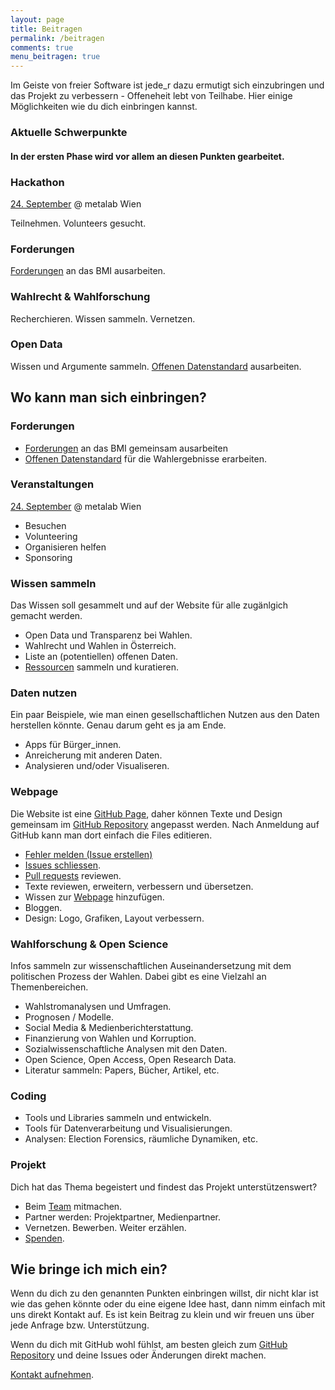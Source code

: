 ```yaml
---
layout: page
title: Beitragen
permalink: /beitragen
comments: true
menu_beitragen: true
---
```


<p class="text-center">Im Geiste von freier Software ist jede_r dazu ermutigt sich einzubringen und das Projekt zu verbessern - Offeneheit lebt von Teilhabe. Hier einige Möglichkeiten wie du dich einbringen kannst.</p>

<div class="schwerpunkte col-xs-12">

<h3 class="text-center col-xs-12"><i class="fa fa-exclamation-circle" aria-hidden="true"></i> Aktuelle Schwerpunkte</h3>
<h4 class="text-center">In der ersten Phase wird vor allem an diesen Punkten gearbeitet.</h4>
<div class="col-xs-12 col-md-3 text-center">
<h3><i class="fa fa-calendar" aria-hidden="true"></i> Hackathon</h3>
<p><a href="/hackathon-metalab" title="Hackathon Metalab">24. September</a> @ metalab Wien</p>
Teilnehmen. Volunteers gesucht.
</div>
<div class="col-xs-12 col-md-3 text-center">
<h3><i class="fa fa-pencil" aria-hidden="true"></i> Forderungen</h3>
<a href="/forderungen-v1" alt="Forderungen">Forderungen</a> an das BMI ausarbeiten.
</div>
<div class="col-xs-12 col-md-3 text-center">
<h3><i class="fa fa-university" aria-hidden="true"></i> Wahlrecht & Wahlforschung</h3>
Recherchieren. Wissen sammeln. Vernetzen.
</div>
<div class="col-xs-12 col-md-3 text-center">
<h3><i class="fa fa-database" aria-hidden="true"></i> Open Data</h3>
Wissen und Argumente sammeln. <a href="/forderungen" alt="Datenstandard">Offenen Datenstandard</a> ausarbeiten.
</div>

</div>

<div class="wo-einbringen">
<h2 class="col-xs-12">Wo kann man sich einbringen?</h2>

<div class="col-xs-12 col-md-6">
<h3 class="text-center"><i class="fa fa-pencil" aria-hidden="true"></i> Forderungen</h3>
<ul>
<li><a href="/forderungen-v1" alt="Forderungen">Forderungen</a> an das BMI gemeinsam ausarbeiten</li>
<li><a href="/forderungen-v1" alt="Datenstandard">Offenen Datenstandard</a> für die Wahlergebnisse erarbeiten.</li>
</ul>
</div>

<div class="col-xs-12 col-md-6">
<h3 class="text-center"><i class="fa fa-calendar" aria-hidden="true"></i> Veranstaltungen</h3>
<a href="/hackathon-metalab" title="Hackathon Metalab">24. September</a> @ metalab Wien
<ul>
<li>Besuchen</li>
<li>Volunteering</li>
<li>Organisieren helfen</li>
<li>Sponsoring</li>
</ul>
</div>

<div class="col-xs-12 col-md-6">
<h3 class="text-center"><i class="fa fa-eye" aria-hidden="true"></i> Wissen sammeln</h3>
Das Wissen soll gesammelt und auf der Website für alle zugänlgich gemacht werden.
<ul>
<li>Open Data und Transparenz bei Wahlen.</li>
<li>Wahlrecht und Wahlen in Österreich.</li>
<li>Liste an (potentiellen) offenen Daten.</li>
<li><a href="/ressourcen" title="Ressourcen">Ressourcen</a> sammeln und kuratieren.</li>
</ul>
</div>

<div class="col-xs-12 col-md-6">
<h3 class="text-center"><i class="fa fa-bar-chart" aria-hidden="true"></i> Daten nutzen</h3>
Ein paar Beispiele, wie man einen gesellschaftlichen Nutzen aus den Daten herstellen könnte. Genau darum geht es ja am Ende.
<ul>
<li>Apps für Bürger_innen.</li>
<li>Anreicherung mit anderen Daten.</li>
<li>Analysieren und/oder Visualiseren.</li>
</ul>
</div>

<div class="col-xs-12 col-md-6">
<h3 class="text-center"><i class="fa fa-github" aria-hidden="true"></i> Webpage</h3>
Die Website ist eine <a href="https://pages.github.com/" alt="GitHub Pages">GitHub Page</a>, daher können Texte und Design gemeinsam im <a href="https://github.com/OKFNat/offenewahlen" alt="GitHub Repository Offene Wahlen">GitHub Repository</a> angepasst werden. Nach Anmeldung auf GitHub kann man dort einfach die Files editieren.
<ul>
<li><a href="https://github.com/OKFNat/offenewahlen/issues/new" alt="Fehler melden">Fehler melden (Issue erstellen)</a></li>
<li><a href="https://github.com/OKFNat/offenewahlen/issues" alt="Issues schliessen">Issues schliessen</a>.</li>
<li><i class="fa fa-code-fork" aria-hidden="true"></i> <a href="https://github.com/OKFNat/offenewahlen/pulls" alt="Pull Requests">Pull requests</a> reviewen.</li>
<li>Texte reviewen, erweitern, verbessern und übersetzen.</li>
<li>Wissen zur <a href="https://github.com/OKFNat/offenewahlen" alt="GitHub Repository Offene Wahlen">Webpage</a> hinzufügen.</li>
<li>Bloggen.</li>
<li>Design: Logo, Grafiken, Layout verbessern.</li>
</ul>
</div>

<div class="col-xs-12 col-md-6">
<h3 class="text-center"><i class="fa fa-pencil" aria-hidden="true"></i> Wahlforschung & Open Science</h3>
Infos sammeln zur wissenschaftlichen Auseinandersetzung mit dem politischen Prozess der Wahlen. Dabei gibt es eine Vielzahl an Themenbereichen.
<ul>
<li>Wahlstromanalysen und Umfragen.</li>
<li>Prognosen / Modelle.</li>
<li>Social Media & Medienberichterstattung.</li>
<li>Finanzierung von Wahlen und Korruption.</li>
<li>Sozialwissenschaftliche Analysen mit den Daten.</li>
<li>Open Science, Open Access, Open Research Data.</li>
<li>Literatur sammeln: Papers, Bücher, Artikel, etc.</li>
</ul>
</div>

<div class="col-xs-12 col-md-6">
<h3 class="text-center"><i class="fa fa-terminal" aria-hidden="true"></i> Coding</h3>
<ul>
<li>Tools und Libraries sammeln und entwickeln.</li>
<li>Tools für Datenverarbeitung und Visualisierungen.</li>
<li>Analysen: Election Forensics, räumliche Dynamiken, etc.</li>
</ul>
</div>

<div class="col-xs-12 col-md-6">
<h3 class="text-center"><i class="fa fa-users" aria-hidden="true"></i> Projekt</h3>
Dich hat das Thema begeistert und findest das Projekt unterstützenswert?
<ul>
<li>Beim <a href="/kontakt" alt="Kontakt">Team</a>  mitmachen.</li>
<li>Partner werden: Projektpartner, Medienpartner.</li>
<li>Vernetzen. Bewerben. Weiter erzählen.</li>
<li><a href="/spenden" alt="Spenden">Spenden</a>.</li>
</ul>
</div>

</div>

<div class="wie-einbringen col-xs-12">
<h2>Wie bringe ich mich ein?</h2>
Wenn du dich zu den genannten Punkten einbringen willst, dir nicht klar ist wie das gehen könnte oder du eine eigene Idee hast, dann nimm einfach mit uns direkt Kontakt auf. Es ist kein Beitrag zu klein und wir freuen uns über jede Anfrage bzw. Unterstützung.

Wenn du dich mit GitHub wohl fühlst, am besten gleich zum <a href="https://github.com/OKFNat/offenewahlen" title="Offene Wahlen GitHub Repository"><i class="fa fa-github" aria-hidden="true"></i> GitHub Repository</a> und deine Issues oder Änderungen direkt machen.

<a href="/kontakt" class="highlight-link" alt="Kontakt"><i class="fa fa-comments-o" aria-hidden="true"></i> Kontakt aufnehmen</a>.
</div>
